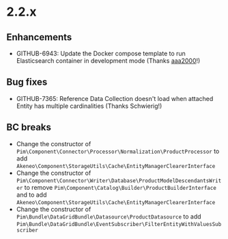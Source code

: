 # 2.2.x

## Enhancements

- GITHUB-6943: Update the Docker compose template to run Elasticsearch container in development mode (Thanks [aaa2000](https://github.com/aaa2000)!)

## Bug fixes

- GITHUB-7365: Reference Data Collection doesn't load when attached Entity has multiple cardinalities (Thanks Schwierig!)

## BC breaks

- Change the constructor of `Pim\Component\Connector\Processor\Normalization\ProductProcessor` to add `Akeneo\Component\StorageUtils\Cache\EntityManagerClearerInterface`
- Change the constructor of `Pim\Component\Connector\Writer\Database\ProductModelDescendantsWriter` to remove `Pim\Component\Catalog\Builder\ProductBuilderInterface`
    and to add `Akeneo\Component\StorageUtils\Cache\EntityManagerClearerInterface`
- Change the constructor of `Pim\Bundle\DataGridBundle\Datasource\ProductDatasource` to add `Pim\Bundle\DataGridBundle\EventSubscriber\FilterEntityWithValuesSubscriber`
